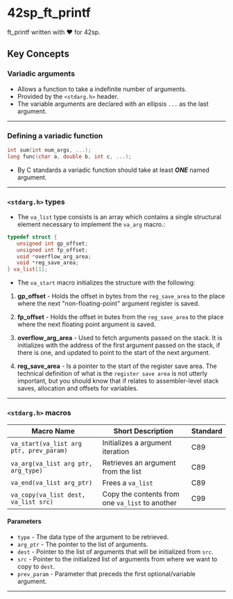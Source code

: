 # 42sp_ft_printf
ft_printf written with ❤ for 42sp.

## Key Concepts

### **Variadic arguments**

- Allows a function to take a indefinite number of arguments.
- Provided by the `<stdarg.h>` header.
- The variable arguments are declared with an ellipsis `...` as the last argument.
---
### Defining a variadic function
```c
int	sum(int num_args, ...);
long func(char a, double b, int c, ...);
```
- By C standards a variadic function should take at least ***ONE*** named argument.
---
### **`<stdarg.h>` types**
- The `va_list` type consists is an array which contains a single structural element necessary to implement the `va_arg` macro.:
```c
typedef struct {
   unsigned int gp_offset;
   unsigned int fp_offset;
   void *overflow_arg_area;
   void *reg_save_area;
} va_list[1];
```
- The `va_start` macro initializes the structure with the following:

1) **gp_offset** - Holds the offset in bytes from the `reg_save_area` to the place where the next "non-floating-point" argument register is saved.

2) **fp_offset** - Holds the offset in butes from the `reg_save_area` to the place where the next floating point argument is saved.

3) **overflow_arg_area** - Used to fetch arguments passed on the stack. It is initializes with the address of the first argument passed on the stack, if there is one, and updated to point to the start of the next argument.

4) **reg_save_area** - Is a pointer to the start of the register save area. The technical definition of what is the `register save area` is not utterly important, but you should know that if relates to assembler-level stack saves, allocation and offsets for variables.
---
### **`<stdarg.h>` macros**

| Macro Name        | Short Description           | Standard  |
| ------------- |---------------| ------|
| `va_start(va_list arg ptr, prev_param)`      | Initializes a argument iteration | C89 |
| `va_arg(va_list arg ptr, arg_type)`      | Retrieves an argument from the list      |   C89 |
| `va_end(va_list arg_ptr)` | Frees a `va_list`      |    C89 |
| `va_copy(va_list dest, va_list src)` | Copy the contents from one `va_list` to another      |    C99 |

#### Parameters

- `type` - The data type of the argument to be retrieved.
- `arg_ptr` - The pointer to the list of arguments.
- `dest` - Pointer to the list of arguments that will be initialized from `src`.
- `src` - Pointer to the initialized list of arguments from where we want to copy to `dest`.
- `prev_param` - Parameter that preceds the first optional/variable argument.
---